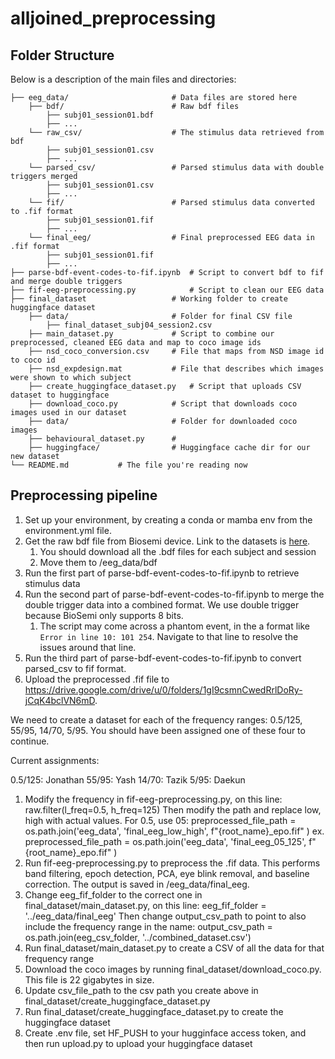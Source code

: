 # alljoined_preprocessing

## Folder Structure

Below is a description of the main files and directories:

    ├── eeg_data/                       # Data files are stored here
        ├── bdf/                        # Raw bdf files
            ├── subj01_session01.bdf
            ├── ...
        └── raw_csv/                    # The stimulus data retrieved from bdf
            ├── subj01_session01.csv
            ├── ...
        └── parsed_csv/                 # Parsed stimulus data with double triggers merged
            ├── subj01_session01.csv
            ├── ...
        └── fif/                        # Parsed stimulus data converted to .fif format
            ├── subj01_session01.fif
            ├── ...
        └── final_eeg/                  # Final preprocessed EEG data in .fif format
            ├── subj01_session01.fif
            ├── ...
    ├── parse-bdf-event-codes-to-fif.ipynb  # Script to convert bdf to fif and merge double triggers
    ├── fif-eeg-preprocessing.py            # Script to clean our EEG data
    ├── final_dataset                   # Working folder to create huggingface dataset
        ├── data/                       # Folder for final CSV file
            ├── final_dataset_subj04_session2.csv
        ├── main_dataset.py             # Script to combine our preprocessed, cleaned EEG data and map to coco image ids
        ├── nsd_coco_conversion.csv     # File that maps from NSD image id to coco id
        ├── nsd_expdesign.mat           # File that describes which images were shown to which subject
        ├── create_huggingface_dataset.py   # Script that uploads CSV dataset to huggingface
        ├── download_coco.py            # Script that downloads coco images used in our dataset
        ├── data/                       # Folder for downloaded coco images
        ├── behavioural_dataset.py      #
        ├── huggingface/                # Huggingface cache dir for our new dataset
    └── README.md           # The file you're reading now

## Preprocessing pipeline

1. Set up your environment, by creating a conda or mamba env from the environment.yml file.
2. Get the raw bdf file from Biosemi device. Link to the datasets is [here](https://drive.google.com/drive/u/0/folders/1yPFhX04nh2EnHBSEAjHyBmnWpP7oJQ21).
   1. You should download all the .bdf files for each subject and session
   2. Move them to /eeg_data/bdf
3. Run the first part of parse-bdf-event-codes-to-fif.ipynb to retrieve stimulus data
4. Run the second part of parse-bdf-event-codes-to-fif.ipynb to merge the double trigger data into a combined format. We use double trigger because BioSemi only supports 8 bits.
   1. The script may come across a phantom event, in the a format like `Error in line 10: 101 254`. Navigate to that line to resolve the issues around that line.
5. Run the third part of parse-bdf-event-codes-to-fif.ipynb to convert parsed_csv to fif format.
6. Upload the preprocessed .fif file to https://drive.google.com/drive/u/0/folders/1gI9csmnCwedRrlDoRy-jCqK4bclVN6mD.

We need to create a dataset for each of the frequency ranges: 0.5/125, 55/95, 14/70, 5/95. You should have been assigned one of these four to continue.

Current assignments:

0.5/125: Jonathan
55/95: Yash
14/70: Tazik
5/95: Daekun

1. Modify the frequency in fif-eeg-preprocessing.py, on this line:
   raw.filter(l_freq=0.5, h_freq=125)
   Then modify the path and replace low, high with actual values. For 0.5, use 05:
   preprocessed_file_path = os.path.join('eeg_data', 'final_eeg_low_high', f"{root_name}\_epo.fif" )
   ex. preprocessed_file_path = os.path.join('eeg_data', 'final_eeg_05_125', f"{root_name}\_epo.fif" )
2. Run fif-eeg-preprocessing.py to preprocess the .fif data. This performs band filtering, epoch detection, PCA, eye blink removal, and baseline correction. The output is saved in /eeg_data/final_eeg.
3. Change eeg_fif_folder to the correct one in final_dataset/main_dataset.py, on this line:
   eeg_fif_folder = '../eeg_data/final_eeg'
   Then change output_csv_path to point to also include the frequency range in the name:
   output_csv_path = os.path.join(eeg_csv_folder, '../combined_dataset.csv')
4. Run final_dataset/main_dataset.py to create a CSV of all the data for that frequency range
5. Download the coco images by running final_dataset/download_coco.py. This file is 22 gigabytes in size.
6. Update csv_file_path to the csv path you create above in final_dataset/create_huggingface_dataset.py
7. Run final_dataset/create_huggingface_dataset.py to create the huggingface dataset
8. Create .env file, set HF_PUSH to your hugginface access token, and then run upload.py to upload your huggingface dataset
